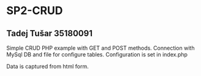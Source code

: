 # SP2-CRUD
## Tadej Tušar 35180091

Simple CRUD PHP example with GET and POST methods. Connection with MySql DB and file for configure tables.
Configuration is set in index.php

Data is captured from html form.
